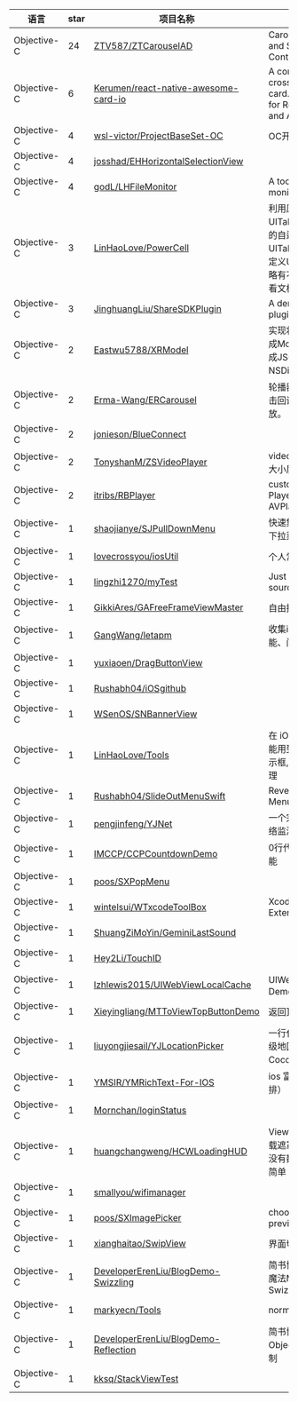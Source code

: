 语言|star|项目名称|描述
---|---|---|---
Objective-C|24|[ZTV587/ZTCarouselAD](https://github.com/ZTV587/ZTCarouselAD)|Carousel Advertising and Switch Controllers
Objective-C|6|[Kerumen/react-native-awesome-card-io](https://github.com/Kerumen/react-native-awesome-card-io)|A complete and cross-platform card.io component for React Native (iOS and Android).
Objective-C|4|[wsl-victor/ProjectBaseSet-OC](https://github.com/wsl-victor/ProjectBaseSet-OC)|OC开发框架
Objective-C|4|[josshad/EHHorizontalSelectionView](https://github.com/josshad/EHHorizontalSelectionView)| 
Objective-C|4|[godL/LHFileMonitor](https://github.com/godL/LHFileMonitor)|A tool for file to monitor
Objective-C|3|[LinHaoLove/PowerCell](https://github.com/LinHaoLove/PowerCell)|利用原始UITableViewcell强大的自适应性能,改造UITableViewcell,与自定义UITableViewcell略有不同,详情说明请看文档
Objective-C|3|[JinghuangLiu/ShareSDKPlugin](https://github.com/JinghuangLiu/ShareSDKPlugin)|A demo for Xcode plugin dev
Objective-C|2|[Eastwu5788/XRModel](https://github.com/Eastwu5788/XRModel)|实现将JSON数据转换成Model。Model转换成JSON、NSDictionary等
Objective-C|2|[Erma-Wang/ERCarousel](https://github.com/Erma-Wang/ERCarousel)|轮播器，无限循环，点击回调事件，自动播放。
Objective-C|2|[jonieson/BlueConnect](https://github.com/jonieson/BlueConnect)| 
Objective-C|2|[TonyshanM/ZSVideoPlayer](https://github.com/TonyshanM/ZSVideoPlayer)|videoplayer视屏播放,大小屏切换,自定义
Objective-C|2|[itribs/RBPlayer](https://github.com/itribs/RBPlayer)|customizable Video Player, based on AVPlayer.
Objective-C|1|[shaojianye/SJPullDownMenu](https://github.com/shaojianye/SJPullDownMenu)|快速集成类似淘宝筛选下拉菜单
Objective-C|1|[lovecrossyou/iosUtil](https://github.com/lovecrossyou/iosUtil)|个人常用工具／UI集合
Objective-C|1|[lingzhi1270/myTest](https://github.com/lingzhi1270/myTest)|Just use to learn sourcetree
Objective-C|1|[GikkiAres/GAFreeFrameViewMaster](https://github.com/GikkiAres/GAFreeFrameViewMaster)|自由拖动frame的view
Objective-C|1|[GangWang/letapm](https://github.com/GangWang/letapm)|收集iOS http网络性能、问题的SDK
Objective-C|1|[yuxiaoen/DragButtonView](https://github.com/yuxiaoen/DragButtonView)| 
Objective-C|1|[Rushabh04/iOSgithub](https://github.com/Rushabh04/iOSgithub)| 
Objective-C|1|[WSenOS/SNBannerView](https://github.com/WSenOS/SNBannerView)| 
Objective-C|1|[LinHaoLove/Tools](https://github.com/LinHaoLove/Tools)|在 iOS 日常开发中可能用到的简单工具.提示框,以及对字符串处理
Objective-C|1|[Rushabh04/SlideOutMenuSwift](https://github.com/Rushabh04/SlideOutMenuSwift)|RevealViewController Menu With icarosuel
Objective-C|1|[pengjinfeng/YJNet](https://github.com/pengjinfeng/YJNet)|一个完美的库，支持网络监测
Objective-C|1|[IMCCP/CCPCountdownDemo](https://github.com/IMCCP/CCPCountdownDemo)|0行代码实现倒计时功能
Objective-C|1|[poos/SXPopMenu](https://github.com/poos/SXPopMenu)| 
Objective-C|1|[wintelsui/WTxcodeToolBox](https://github.com/wintelsui/WTxcodeToolBox)|Xcode Source Editor Extensions Demo
Objective-C|1|[ShuangZiMoYin/GeminiLastSound](https://github.com/ShuangZiMoYin/GeminiLastSound)| 
Objective-C|1|[Hey2Li/TouchID](https://github.com/Hey2Li/TouchID)| 
Objective-C|1|[lzhlewis2015/UIWebViewLocalCache](https://github.com/lzhlewis2015/UIWebViewLocalCache)|UIWebView离线缓存Demo
Objective-C|1|[Xieyingliang/MTToViewTopButtonDemo](https://github.com/Xieyingliang/MTToViewTopButtonDemo)|返回顶部按钮
Objective-C|1|[liuyongjiesail/YJLocationPicker](https://github.com/liuyongjiesail/YJLocationPicker)|一行代码实现省市区三级地区选择功能，支持CocoPods导入
Objective-C|1|[YMSIR/YMRichText-For-IOS](https://github.com/YMSIR/YMRichText-For-IOS)|ios 富文本（图文混排）
Objective-C|1|[Mornchan/loginStatus](https://github.com/Mornchan/loginStatus)| 
Objective-C|1|[huangchangweng/HCWLoadingHUD](https://github.com/huangchangweng/HCWLoadingHUD)|ViewController网络加载遮罩，有加载失败，没有数据等状态。使用简单
Objective-C|1|[smallyou/wifimanager](https://github.com/smallyou/wifimanager)| 
Objective-C|1|[poos/SXImagePicker](https://github.com/poos/SXImagePicker)|choose a image and preview
Objective-C|1|[xianghaitao/SwipView](https://github.com/xianghaitao/SwipView)|界面切换与图片轮播
Objective-C|1|[DeveloperErenLiu/BlogDemo-Swizzling](https://github.com/DeveloperErenLiu/BlogDemo-Swizzling)|简书博客Demo-iOS黑魔法Method Swizzling
Objective-C|1|[markyecn/Tools](https://github.com/markyecn/Tools)|normal tools
Objective-C|1|[DeveloperErenLiu/BlogDemo-Reflection](https://github.com/DeveloperErenLiu/BlogDemo-Reflection)|简书博客Demo-Objective-C 反射机制
Objective-C|1|[kksq/StackViewTest](https://github.com/kksq/StackViewTest)| 
